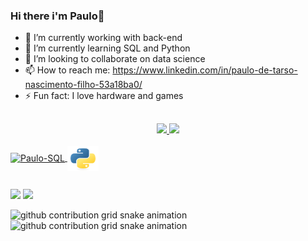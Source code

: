 ### Hi there i'm Paulo👋

- 🔭 I’m currently working with back-end
- 🌱 I’m currently learning SQL and Python
- 👯 I’m looking to collaborate on data science 
- 📫 How to reach me: https://www.linkedin.com/in/paulo-de-tarso-nascimento-filho-53a18ba0/
- ⚡ Fun fact: I love hardware and games


##

<div align="center">
  <a href="https://github.com/paulodtn">
  <img height="130em" src="https://github-readme-stats.vercel.app/api?username=paulodtn&show_icons=true&theme=dark&include_all_commits=true&count_private=true"/>
  <img height="130em" src="https://github-readme-stats.vercel.app/api/top-langs/?username=paulodtn&layout=compact&langs_count=7&theme=dark"/>
</div>
  
  <div style="display: inline_block"><br>
  <img align="center" alt="Paulo-SQL" height="50" width="60" src="https://cdn.jsdelivr.net/gh/devicons/devicon/icons/mysql/mysql-original-wordmark.svg">
  <img align="center" alt="Paulo-Python" height="40" width="50" src="https://raw.githubusercontent.com/devicons/devicon/master/icons/python/python-original.svg">
</div>
  
  ##
  
  <div> 
  <a href = "ptarsofilho4@gmail.com"><img src="https://img.shields.io/badge/Gmail-D14836?style=for-the-badge&logo=gmail&logoColor=white" target="_blank"></a>
  <a href="https://www.linkedin.com/in/paulo-de-tarso-nascimento-filho-53a18ba0/" target="_blank"><img src="https://img.shields.io/badge/-LinkedIn-%230077B5?style=for-the-badge&logo=linkedin&logoColor=white" target="_blank"></a> 

    
 ![github contribution grid snake animation](https://raw.githubusercontent.com/paulodtn/paulodtn/output/github-contribution-grid-snake-dark.svg#gh-dark-mode-only)![github contribution grid snake animation](https://raw.githubusercontent.com/paulodtn/paulodtn/output/github-contribution-grid-snake.svg#gh-light-mode-only)
 
